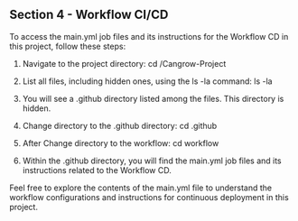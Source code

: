 
## Section 4 - Workflow CI/CD

To access the main.yml job files and its instructions for the Workflow CD in this project, follow these steps:

1. Navigate to the project directory:
cd /Cangrow-Project


2. List all files, including hidden ones, using the ls -la command:
ls -la


3. You will see a .github directory listed among the files. This directory is hidden.

4. Change directory to the .github directory:
cd .github

5.  After Change directory to the workflow:
cd workflow

6. Within the .github directory, you will find the main.yml job files and its instructions related to the Workflow CD.

Feel free to explore the contents of the main.yml file to understand the workflow configurations and instructions for continuous deployment in this project.
